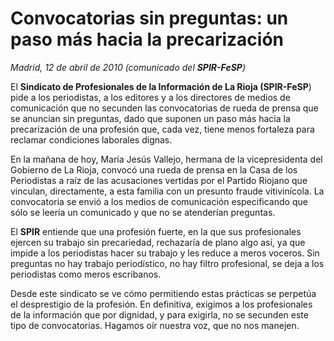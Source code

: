 # Convocatorias sin preguntas: un paso más hacia la precarización

*Madrid, 12 de abril de 2010 (comunicado del **SPIR-FeSP**)*

El **Sindicato de Profesionales de la Información de La Rioja (SPIR-FeSP**) pide a los periodistas, a los editores y a los directores de medios de comunicación que no secunden las convocatorias de rueda de prensa que se anuncian sin preguntas, dado que suponen un paso más hacia la precarización de una profesión que, cada vez, tiene menos fortaleza para reclamar condiciones laborales dignas.

En la mañana de hoy, María Jesús Vallejo, hermana de la vicepresidenta del Gobierno de La Rioja, convocó una rueda de prensa en la Casa de los Periodistas a raíz de las acusaciones vertidas por el Partido Riojano que vinculan, directamente, a esta familia con un presunto fraude vitivinícola. La convocatoria se envió a los medios de comunicación especificando que sólo se leería un comunicado y que no se atenderían preguntas.

El **SPIR** entiende que una profesión fuerte, en la que sus profesionales ejercen su trabajo sin precariedad, rechazaría de plano algo así, ya que impide a los periodistas hacer su trabajo y les reduce a meros voceros. Sin preguntas no hay trabajo periodístico, no hay filtro profesional, se deja a los periodistas como meros escribanos.

Desde este sindicato se ve cómo permitiendo estas prácticas se perpetúa el desprestigio de la profesión. En definitiva, exigimos a los profesionales de la información que por dignidad, y para exigirla, no se secunden este tipo de convocatorias. Hagamos oír nuestra voz, que no nos manejen.
